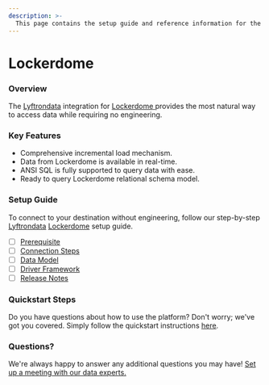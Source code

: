 ```yaml
---
description: >-
  This page contains the setup guide and reference information for the Lockerdome source connector.
---
```


# Lockerdome

### Overview

The [Lyftrondata](https://www.lyftrondata.com/) integration for [Lockerdome](https://www.lyftrondata.com/integration/lockerdome/)[ ](https://www.lyftrondata.com/integration/lockerdome/)provides the most natural way to access data while requiring no engineering.

### Key Features

* Comprehensive incremental load mechanism.
* Data from Lockerdome is available in real-time.&#x20;
* ANSI SQL is fully supported to query data with ease.
* Ready to query Lockerdome relational schema model.

### Setup Guide

To connect to your destination without engineering, follow our step-by-step [Lyftrondata](https://www.lyftrondata.com/)  [Lockerdome](https://www.lyftrondata.com/integration/lockerdome/) setup guide.

* [ ] [Prerequisite](../../marketing-analytics/lockerdome/prerequisite.md)
* [ ] [Connection Steps](../../marketing-analytics/lockerdome/connection-steps.md)
* [ ] [Data Model](../../marketing-analytics/lockerdome/data-model/)
* [ ] [Driver Framework](../../marketing-analytics/lockerdome/driver-framework/)
* [ ] [Release Notes](../../marketing-analytics/lockerdome/release-notes.md)

### Quickstart Steps

Do you have questions about how to use the platform? Don't worry; we've got you covered. Simply follow the quickstart instructions [here](../../../quickstart-steps.md).

### Questions? <a href="#questions" id="questions"></a>

We're always happy to answer any additional questions you may have! [Set up a meeting with our data experts.](https://www.lyftrondata.com/book-a-meeting/)

